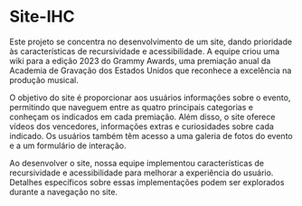 # Site-IHC
Este projeto se concentra no desenvolvimento de um site, dando prioridade às características de recursividade e acessibilidade. A equipe criou uma wiki para a edição 2023 do Grammy Awards, uma premiação anual da Academia de Gravação dos Estados Unidos que reconhece a excelência na produção musical.

O objetivo do site é proporcionar aos usuários informações sobre o evento, permitindo que naveguem entre as quatro principais categorias e conheçam os indicados em cada premiação. Além disso, o site oferece vídeos dos vencedores, informações extras e curiosidades sobre cada indicado. Os usuários também têm acesso a uma galeria de fotos do evento e a um formulário de interação.

Ao desenvolver o site, nossa equipe implementou características de recursividade e acessibilidade para melhorar a experiência do usuário. Detalhes específicos sobre essas implementações podem ser explorados durante a navegação no site.
